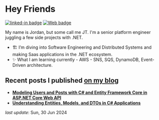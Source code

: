 <h1>Hey Friends</h1>

[![linked-in badge](https://img.shields.io/badge/JordanTaylor-2088FF?style=flat&logo=linkedin)](https://www.linkedin.com/in/jordan-taylor-3555aba6/)
[![Web badge](https://img.shields.io/badge/WebSite-30302f?style=flat&logo=google_chrome)](https://justjordant.com/)

My name is Jordan, but some call me JT. I'm a senior platform engineer juggling a few side projects with .NET.


- 🏗️ I’m diving into Software Engineering and Distributed Systems and making Saas applications in the .NET ecosystem.
- ✨ What I am learning currently - AWS - SNS, SQS, DynamoDB, Event-Driven architecture.

## Recent posts I published [on my blog](https://justjordant.com/blog)

- **[Modeling Users and Posts with C# and Entity Framework Core in ASP.NET Core Web API](https://blog.justjordant.com/modeling-users-and-posts-with-c-and-entity-framework-core-in-aspnet-core-web-api)**
- **[Understanding Entities, Models, and DTOs in C# Applications](https://blog.justjordant.com/understanding-entities-models-and-dtos-in-c-applications)**

<!-- 
- **[Modeling Users and Posts with C# and Entity Framework Core in ASP.NET Core Web API](https://blog.justjordant.com/modeling-users-and-posts-with-c-and-entity-framework-core-in-aspnet-core-web-api)** ()
- **[Understanding Entities, Models, and DTOs in C# Applications](https://blog.justjordant.com/understanding-entities-models-and-dtos-in-c-applications)** ()
 -->

_last update_: Sun, 30 Jun 2024
